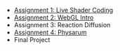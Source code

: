 - [Assignment 1: Live Shader Coding](assignment1)
- [Assignment 2: WebGL Intro](assignment2)
- Assignment 3: Reaction Diffusion
- [Assignment 4: Physarum](assignment4)
- Final Project